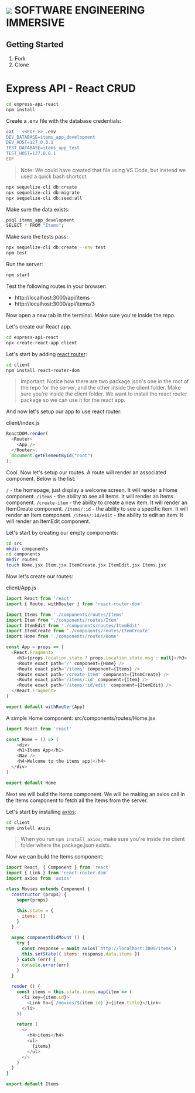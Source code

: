 # ![](https://ga-dash.s3.amazonaws.com/production/assets/logo-9f88ae6c9c3871690e33280fcf557f33.png)  SOFTWARE ENGINEERING IMMERSIVE

## Getting Started

1. Fork
2. Clone

# Express API - React CRUD

```sh
cd express-api-react
npm install
```

Create a .env file with the database credentials:

```sh
cat - <<EOF >> .env
DEV_DATABASE=items_app_development
DEV_HOST=127.0.0.1
TEST_DATABASE=items_app_test
TEST_HOST=127.0.0.1
EOF
```

> Note: We could have created that file using VS Code, but instead we used a quick bash shortcut.

```sh
npx sequelize-cli db:create
npx sequelize-cli db:migrate
npx sequelize-cli db:seed:all
```

Make sure the data exists:

```sh
psql items_app_development
SELECT * FROM "Items";
```

Make sure the tests pass:

```sh
npx sequelize-cli db:create --env test
npm test
```

Run the server:

```sh
npm start
```

Test the following routes in your browser:

- http://localhost:3000/api/items
- http://localhost:3000/api/items/3

Now open a new tab in the terminal. Make sure you're inside the repo.

Let's create our React app.

```sh
cd express-api-react
npx create-react-app client
```

Let's start by adding [react router]():

```sh
cd client
npm install react-router-dom
```
> Important: Notice how there are two package.json's one in the root of the repo for the server, and the other inside the client folder. Make sure you're inside the client folder. We want to install the react router package so we can use it for the react app.

And now let's setup our app to use react router:

client/index.js
```js
ReactDOM.render(
  <Router>
    <App />
  </Router>,
  document.getElementById("root")
);
```

Cool. Now let's setup our routes.  A route will render an associated component. Below is the list:

`/` - the homepage, just display a welcome screen. It will render a Home component.
`/items` - the ability to see all items. It will render an Items component.
`/create-item` - the ability to create a new item. It will render an ItemCreate component.
`/items/:id` - the ability to see a specific item. It will render an Item component.
`/items/:id/edit` - the ability to edit an item. It will render an ItemEdit component.

Let's start by creating our empty components:

```sh
cd src
mkdir components
cd components
mkdir routes
touch Home.jsx Item.jsx ItemCreate.jsx ItemEdit.jsx Items.jsx
```

Now let's create our routes:

client/App.js
```js
import React from 'react'
import { Route, withRouter } from 'react-router-dom'

import Items from './components/routes/Items'
import Item from './components/routes/Item'
import ItemEdit from './components/routes/ItemEdit'
import ItemCreate from './components/routes/ItemCreate'
import Home from './components/routes/Home'

const App = props => (
  <React.Fragment>
    <h3>{props.location.state ? props.location.state.msg : null}</h3>
    <Route exact path='/' component={Home} />
    <Route exact path='/items' component={Items} />
    <Route exact path='/create-item' component={ItemCreate} />
    <Route exact path='/items/:id' component={Item} />
    <Route exact path='/items/:id/edit' component={ItemEdit} />
  </React.Fragment>
)

export default withRouter(App)
```

A simple Home component:
src/components/routes/Home.jsx
```js
import React from 'react'

const Home = () => (
    <div>
    <h1>Items App</h1>
    <Nav />
    <h4>Welcome to the items app!</h4>
  </div>
)

export default Home
```

Next we will build the Items component. We will be making an axios call in the Items component to fetch all the Items from the server. 

Let's start by installing [axios](https://www.npmjs.com/package/axios):

```sh
cd client
npm install axios
```

> When you run `npm install axios`, make sure you're inside the client folder where the package.json exists.

Now we can build the Items component:

```js
import React, { Component } from 'react'
import { Link } from 'react-router-dom'
import axios from 'axios'

class Movies extends Component {
  constructor (props) {
    super(props)

    this.state = {
      items: []
    }
  }

  async componentDidMount () {
    try {
      const response = await axios(`http://localhost:3000/items`)
      this.setState({ items: response.data.items })
    } catch (err) {
      console.error(err)
    }
  }

  render () {
    const items = this.state.items.map(item => (
      <li key={item.id}>
        <Link to={`/movies/${item.id}`}>{item.title}</Link>
      </li>
    ))

    return (
      <>
        <h4>items</h4>
        <ul>
          {items}
        </ul>
      </>
    )
  }
}

export default Items
```

